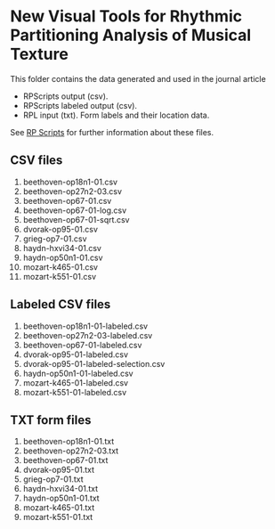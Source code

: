 # New Visual Tools for Rhythmic Partitioning Analysis of Musical Texture

This folder contains the data generated and used in the journal article

- RPScripts output (csv).
- RPScripts labeled output (csv).
- RPL input (txt). Form labels and their location data.

See [RP Scripts](https://github.com/msampaio/rpScripts) for further information about these files.

## CSV files

1. beethoven-op18n1-01.csv
1. beethoven-op27n2-03.csv
1. beethoven-op67-01.csv
1. beethoven-op67-01-log.csv
1. beethoven-op67-01-sqrt.csv
1. dvorak-op95-01.csv
1. grieg-op7-01.csv
1. haydn-hxvi34-01.csv
1. haydn-op50n1-01.csv
1. mozart-k465-01.csv
1. mozart-k551-01.csv

## Labeled CSV files

1. beethoven-op18n1-01-labeled.csv
1. beethoven-op27n2-03-labeled.csv
1. beethoven-op67-01-labeled.csv
1. dvorak-op95-01-labeled.csv
1. dvorak-op95-01-labeled-selection.csv
1. haydn-op50n1-01-labeled.csv
1. mozart-k465-01-labeled.csv
1. mozart-k551-01-labeled.csv

## TXT form files

1. beethoven-op18n1-01.txt
1. beethoven-op27n2-03.txt
1. beethoven-op67-01.txt
1. dvorak-op95-01.txt
1. grieg-op7-01.txt
1. haydn-hxvi34-01.txt
1. haydn-op50n1-01.txt
1. mozart-k465-01.txt
1. mozart-k551-01.txt